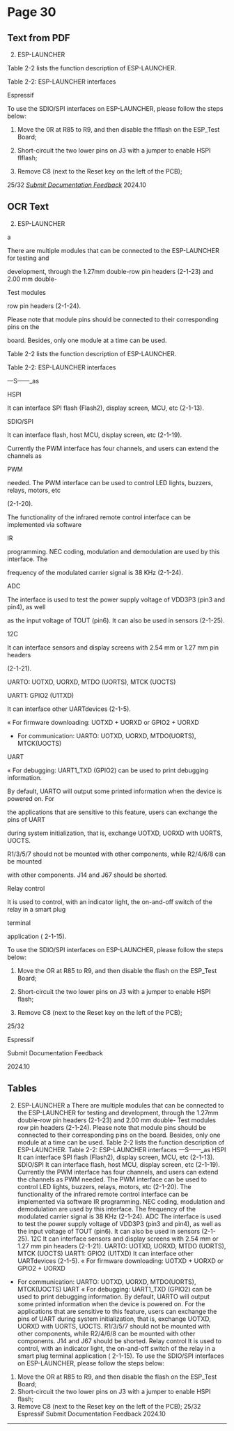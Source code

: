 # Page 30

## Text from PDF

2. ESP-LAUNCHER





Table 2-2 lists the function description of ESP-LAUNCHER.

Table 2-2: ESP-LAUNCHER interfaces









Espressif


To use the SDIO/SPI interfaces on ESP-LAUNCHER, please follow the steps below:

1. Move the 0R at R85 to R9, and then disable the flflash on the ESP_Test Board;

2. Short-circuit the two lower pins on J3 with a jumper to enable HSPI flflash;

3. Remove C8 (next to the Reset key on the left of the PCB);

25/32
*[Submit Documentation Feedback](https://www.espressif.com/en/company/documents/documentation_feedback?docId=2667&sections=&version=2.8)* 2024.10



## OCR Text

2. ESP-LAUNCHER

a

There are multiple modules that can be connected to the ESP-LAUNCHER for testing and

development, through the 1.27mm double-row pin headers (2-1-23) and 2.00 mm double-

Test modules

row pin headers (2-1-24).

Please note that module pins should be connected to their corresponding pins on the

board. Besides, only one module at a time can be used.

Table 2-2 lists the function description of ESP-LAUNCHER.

Table 2-2: ESP-LAUNCHER interfaces

—S——_as

HSPI

It can interface SPI flash (Flash2), display screen, MCU, etc (2-1-13).

SDIO/SPI

It can interface flash, host MCU, display screen, etc (2-1-19).

Currently the PWM interface has four channels, and users can extend the channels as

PWM

needed. The PWM interface can be used to control LED lights, buzzers, relays, motors, etc

(2-1-20).

The functionality of the infrared remote control interface can be implemented via software

IR

programming. NEC coding, modulation and demodulation are used by this interface. The

frequency of the modulated carrier signal is 38 KHz (2-1-24).

ADC

The interface is used to test the power supply voltage of VDD3P3 (pin3 and pin4), as well

as the input voltage of TOUT (pin6). It can also be used in sensors (2-1-25).

12C

It can interface sensors and display screens with 2.54 mm or 1.27 mm pin headers

(2-1-21).

UARTO: UOTXD, UORXD, MTDO (UORTS), MTCK (UOCTS)

UART1: GPIO2 (U1TXD)

It can interface other UARTdevices (2-1-5).

« For firmware downloading: UOTXD + UORXD or GPIO2 + UORXD

* For communication: UARTO: UOTXD, UORXD, MTDO(UORTS), MTCK(UOCTS)

UART

« For debugging: UART1_TXD (GPIO2) can be used to print debugging information.

By default, UARTO will output some printed information when the device is powered on. For

the applications that are sensitive to this feature, users can exchange the pins of UART

during system initialization, that is, exchange UOTXD, UORXD with UORTS, UOCTS.

R1/3/5/7 should not be mounted with other components, while R2/4/6/8 can be mounted

with other components. J14 and J67 should be shorted.

Relay control

It is used to control, with an indicator light, the on-and-off switch of the relay in a smart plug

terminal

application ( 2-1-15).

To use the SDIO/SPI interfaces on ESP-LAUNCHER, please follow the steps below:

1. Move the OR at R85 to R9, and then disable the flash on the ESP_Test Board;

2. Short-circuit the two lower pins on J3 with a jumper to enable HSPI flash;

3. Remove C8 (next to the Reset key on the left of the PCB);

25/32

Espressif

Submit Documentation Feedback

2024.10

## Tables

2. ESP-LAUNCHER
a
There are multiple modules that can be connected to the ESP-LAUNCHER for testing and
development, through the 1.27mm double-row pin headers (2-1-23) and 2.00 mm double-
Test modules row pin headers (2-1-24).
Please note that module pins should be connected to their corresponding pins on the
board. Besides, only one module at a time can be used.
Table 2-2 lists the function description of ESP-LAUNCHER.
Table 2-2: ESP-LAUNCHER interfaces
—S——_as
HSPI It can interface SPI flash (Flash2), display screen, MCU, etc (2-1-13).
SDIO/SPI It can interface flash, host MCU, display screen, etc (2-1-19).
Currently the PWM interface has four channels, and users can extend the channels as
PWM needed. The PWM interface can be used to control LED lights, buzzers, relays, motors, etc
(2-1-20).
The functionality of the infrared remote control interface can be implemented via software
IR programming. NEC coding, modulation and demodulation are used by this interface. The
frequency of the modulated carrier signal is 38 KHz (2-1-24).
ADC The interface is used to test the power supply voltage of VDD3P3 (pin3 and pin4), as well
as the input voltage of TOUT (pin6). It can also be used in sensors (2-1-25).
12C
It can interface sensors and display screens with 2.54 mm or 1.27 mm pin headers
(2-1-21).
UARTO: UOTXD, UORXD, MTDO (UORTS), MTCK (UOCTS)
UART1: GPIO2 (U1TXD)
It can interface other UARTdevices (2-1-5).
« For firmware downloading: UOTXD + UORXD or GPIO2 + UORXD
* For communication: UARTO: UOTXD, UORXD, MTDO(UORTS), MTCK(UOCTS)
UART « For debugging: UART1_TXD (GPIO2) can be used to print debugging information.
By default, UARTO will output some printed information when the device is powered on. For
the applications that are sensitive to this feature, users can exchange the pins of UART
during system initialization, that is, exchange UOTXD, UORXD with UORTS, UOCTS.
R1/3/5/7 should not be mounted with other components, while R2/4/6/8 can be mounted
with other components. J14 and J67 should be shorted.
Relay control It is used to control, with an indicator light, the on-and-off switch of the relay in a smart plug
terminal application ( 2-1-15).
To use the SDIO/SPI interfaces on ESP-LAUNCHER, please follow the steps below:
1. Move the OR at R85 to R9, and then disable the flash on the ESP_Test Board;
2. Short-circuit the two lower pins on J3 with a jumper to enable HSPI flash;
3. Remove C8 (next to the Reset key on the left of the PCB);
25/32
Espressif Submit Documentation Feedback 2024.10


---

